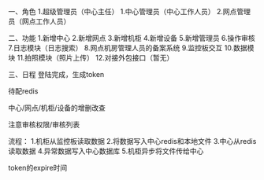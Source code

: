 一、角色
1.超级管理员（中心主任）
1.中心管理员（中心工作人员）
2.网点管理员（网点工作人员）

二、功能
1.新增中心
2.新增网点
3.新增机柜
4.新增设备
5.新增管理员
6.操作审核
7.日志模块（日志搜索）
8.网点机房管理人员的备案系统
9.监控板交互
10.数据模块
11.拍照模块（照片上传）
12.对接外包接口（暂无）

三、日程
登陆完成，生成token

待配redis

中心/网点/机柜/设备的增删改查

注意审核权限/审核列表


流程：
1.机柜从监控板读取数据
2.将数据写入中心redis和本地文件
3.中心从redis读取数据
4.异常数据写入中心数据库
5.机柜异步将文件传给中心



token的expire时间